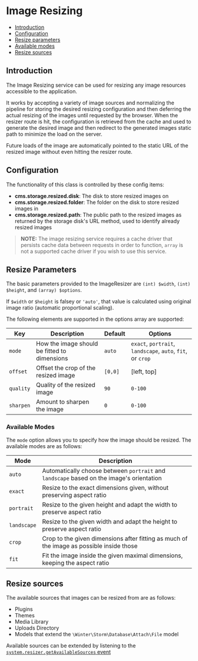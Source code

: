# Image Resizing

- [Introduction](#introduction)
- [Configuration](#configuration)
- [Resize parameters](#resize-parameters)
- [Available modes](#available-modes)
- [Resize sources](#resize-sources)

<a name="introduction"></a>
## Introduction

The Image Resizing service can be used for resizing any image resources accessible to the application.

It works by accepting a variety of image sources and normalizing the pipeline for storing the desired resizing configuration and then deferring the actual resizing of the images until requested by the browser. When the resizer route is hit, the configuration is retrieved from the cache and used to generate the desired image and then redirect to the generated images static path to minimize the load on the server.

Future loads of the image are automatically pointed to the static URL of the resized image without even hitting the resizer route.

<a name="configuration"></a>
## Configuration

The functionality of this class is controlled by these config items:

- **cms.storage.resized.disk**: The disk to store resized images on
- **cms.storage.resized.folder**: The folder on the disk to store resized images in
- **cms.storage.resized.path**: The public path to the resized images as returned by the storage disk's URL method, used to identify already resized images

> **NOTE:** The image resizing service requires a cache driver that persists cache data between requests in order to function, `array` is not a supported cache driver if you wish to use this service.

<a name="resize-parameters"></a>
## Resize Parameters

The basic parameters provided to the ImageResizer are `(int) $width`, `(int) $height`, and `(array) $options`.

If `$width` or `$height` is falsey or `'auto'`, that value is calculated using original image ratio (automatic proportional scaling).

The following elements are supported in the options array are supported:

Key | Description | Default | Options
--- | --- | --- | ---
`mode` | How the image should be fitted to dimensions | `auto` | `exact`, `portrait`, `landscape`, `auto`, `fit`, or `crop`
`offset` | Offset the crop of the resized image | `[0,0]` | [left, top]
`quality` | Quality of the resized image | `90` | `0-100`
`sharpen` | Amount to sharpen the image | `0` | `0-100`

<a name="available-modes"></a>
### Available Modes

The `mode` option allows you to specify how the image should be resized. The available modes are as follows:

Mode | Description
--- | ---
`auto` | Automatically choose between `portrait` and `landscape` based on the image's orientation
`exact` | Resize to the exact dimensions given, without preserving aspect ratio
`portrait` | Resize to the given height and adapt the width to preserve aspect ratio
`landscape` | Resize to the given width and adapt the height to preserve aspect ratio
`crop` | Crop to the given dimensions after fitting as much of the image as possible inside those
`fit` | Fit the image inside the given maximal dimensions, keeping the aspect ratio

<a name="resize-sources"></a>
## Resize sources

The available sources that images can be resized from are as follows:

- Plugins
- Themes
- Media Library
- Uploads Directory
- Models that extend the `\Winter\Storm\Database\Attach\File` model

Available sources can be extended by listening to the [`system.resizer.getAvailableSources` event](../events/event/system.resizer.getAvailableSources)
